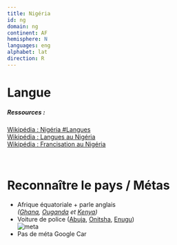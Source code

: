 ```yaml
---
title: Nigéria
id: ng
domain: ng
continent: AF
hemisphere: N
languages: eng
alphabet: lat
direction: R
---
```


# Langue

##### Ressources :

[Wikipédia : Nigéria #Langues](https://fr.wikipedia.org/wiki/Nigeria#Langues)  
[Wikipédia : Langues au Nigéria](https://fr.wikipedia.org/wiki/Langues_au_Nigeria)  
[Wikipédia : Francisation au Nigéria](https://fr.wikipedia.org/wiki/Francisation#Nigeria)  


<br/>

# Reconnaître le pays / Métas

- Afrique équatoriale + parle anglais  
  *([Ghana](/flag/gh), [Ouganda](/flag/ug) et [Kenya](/flag/ke))*
- Voiture de police ([Abuja](https://fr.wikipedia.org/wiki/Abuja), [Onitsha](https://fr.wikipedia.org/wiki/Onitsha), [Enugu](https://fr.wikipedia.org/wiki/Enugu))  
  ![meta](/images/ng_geoguessr.png)
- Pas de méta Google Car
